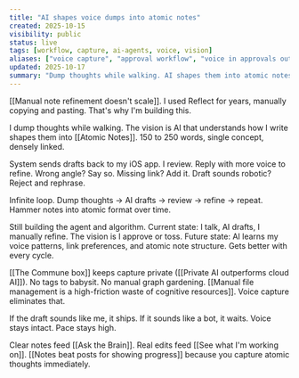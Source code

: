 ```yaml
---
title: "AI shapes voice dumps into atomic notes"
created: 2025-10-15
visibility: public
status: live
tags: [workflow, capture, ai-agents, voice, vision]
aliases: ["voice capture", "approval workflow", "voice in approvals out", "automated note shaping from voice", "Automated note shaping from voice"]
updated: 2025-10-17
summary: "Dump thoughts while walking. AI shapes them into atomic notes. Review in iOS app. Refine with more voice. Infinite game of hammering notes into 150-250 word format."
---
```


[[Manual note refinement doesn't scale]]. I used Reflect for years, manually copying and pasting. That's why I'm building this.

I dump thoughts while walking. The vision is AI that understands how I write shapes them into [[Atomic Notes]]. 150 to 250 words, single concept, densely linked.

System sends drafts back to my iOS app. I review. Reply with more voice to refine. Wrong angle? Say so. Missing link? Add it. Draft sounds robotic? Reject and rephrase.

Infinite loop. Dump thoughts → AI drafts → review → refine → repeat. Hammer notes into atomic format over time.

Still building the agent and algorithm. Current state: I talk, AI drafts, I manually refine. The vision is I approve or toss. Future state: AI learns my voice patterns, link preferences, and atomic note structure. Gets better with every cycle.

[[The Commune box]] keeps capture private ([[Private AI outperforms cloud AI]]). No tags to babysit. No manual graph gardening. [[Manual file management is a high-friction waste of cognitive resources]]. Voice capture eliminates that.

If the draft sounds like me, it ships. If it sounds like a bot, it waits. Voice stays intact. Pace stays high.

Clear notes feed [[Ask the Brain]]. Real edits feed [[See what I'm working on]]. [[Notes beat posts for showing progress]] because you capture atomic thoughts immediately.
